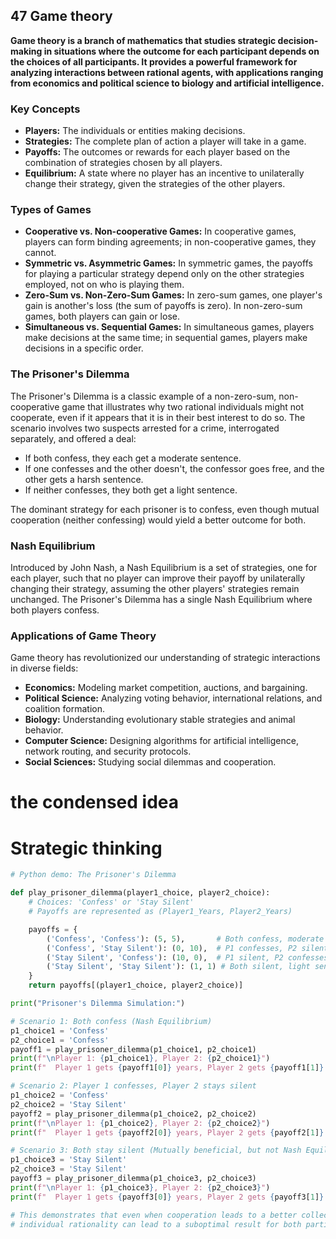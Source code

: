 ## 47 Game theory

**Game theory is a branch of mathematics that studies strategic decision-making in situations where the outcome for each participant depends on the choices of all participants. It provides a powerful framework for analyzing interactions between rational agents, with applications ranging from economics and political science to biology and artificial intelligence.**

### Key Concepts

*   **Players:** The individuals or entities making decisions.
*   **Strategies:** The complete plan of action a player will take in a game.
*   **Payoffs:** The outcomes or rewards for each player based on the combination of strategies chosen by all players.
*   **Equilibrium:** A state where no player has an incentive to unilaterally change their strategy, given the strategies of the other players.

### Types of Games

*   **Cooperative vs. Non-cooperative Games:** In cooperative games, players can form binding agreements; in non-cooperative games, they cannot.
*   **Symmetric vs. Asymmetric Games:** In symmetric games, the payoffs for playing a particular strategy depend only on the other strategies employed, not on who is playing them.
*   **Zero-Sum vs. Non-Zero-Sum Games:** In zero-sum games, one player's gain is another's loss (the sum of payoffs is zero). In non-zero-sum games, both players can gain or lose.
*   **Simultaneous vs. Sequential Games:** In simultaneous games, players make decisions at the same time; in sequential games, players make decisions in a specific order.

### The Prisoner's Dilemma

The Prisoner's Dilemma is a classic example of a non-zero-sum, non-cooperative game that illustrates why two rational individuals might not cooperate, even if it appears that it is in their best interest to do so. The scenario involves two suspects arrested for a crime, interrogated separately, and offered a deal:

*   If both confess, they each get a moderate sentence.
*   If one confesses and the other doesn't, the confessor goes free, and the other gets a harsh sentence.
*   If neither confesses, they both get a light sentence.

The dominant strategy for each prisoner is to confess, even though mutual cooperation (neither confessing) would yield a better outcome for both.

### Nash Equilibrium

Introduced by John Nash, a Nash Equilibrium is a set of strategies, one for each player, such that no player can improve their payoff by unilaterally changing their strategy, assuming the other players' strategies remain unchanged. The Prisoner's Dilemma has a single Nash Equilibrium where both players confess.

### Applications of Game Theory

Game theory has revolutionized our understanding of strategic interactions in diverse fields:

*   **Economics:** Modeling market competition, auctions, and bargaining.
*   **Political Science:** Analyzing voting behavior, international relations, and coalition formation.
*   **Biology:** Understanding evolutionary stable strategies and animal behavior.
*   **Computer Science:** Designing algorithms for artificial intelligence, network routing, and security protocols.
*   **Social Sciences:** Studying social dilemmas and cooperation.

# the condensed idea

# Strategic thinking

```python
# Python demo: The Prisoner's Dilemma

def play_prisoner_dilemma(player1_choice, player2_choice):
    # Choices: 'Confess' or 'Stay Silent'
    # Payoffs are represented as (Player1_Years, Player2_Years)

    payoffs = {
        ('Confess', 'Confess'): (5, 5),       # Both confess, moderate sentence
        ('Confess', 'Stay Silent'): (0, 10),  # P1 confesses, P2 silent: P1 free, P2 harsh
        ('Stay Silent', 'Confess'): (10, 0),  # P1 silent, P2 confesses: P1 harsh, P2 free
        ('Stay Silent', 'Stay Silent'): (1, 1) # Both silent, light sentence
    }
    return payoffs[(player1_choice, player2_choice)]

print("Prisoner's Dilemma Simulation:")

# Scenario 1: Both confess (Nash Equilibrium)
p1_choice1 = 'Confess'
p2_choice1 = 'Confess'
payoff1 = play_prisoner_dilemma(p1_choice1, p2_choice1)
print(f"\nPlayer 1: {p1_choice1}, Player 2: {p2_choice1}")
print(f"  Player 1 gets {payoff1[0]} years, Player 2 gets {payoff1[1]} years.")

# Scenario 2: Player 1 confesses, Player 2 stays silent
p1_choice2 = 'Confess'
p2_choice2 = 'Stay Silent'
payoff2 = play_prisoner_dilemma(p1_choice2, p2_choice2)
print(f"\nPlayer 1: {p1_choice2}, Player 2: {p2_choice2}")
print(f"  Player 1 gets {payoff2[0]} years, Player 2 gets {payoff2[1]} years.")

# Scenario 3: Both stay silent (Mutually beneficial, but not Nash Equilibrium)
p1_choice3 = 'Stay Silent'
p2_choice3 = 'Stay Silent'
payoff3 = play_prisoner_dilemma(p1_choice3, p2_choice3)
print(f"\nPlayer 1: {p1_choice3}, Player 2: {p2_choice3}")
print(f"  Player 1 gets {payoff3[0]} years, Player 2 gets {payoff3[1]} years.")

# This demonstrates that even when cooperation leads to a better collective outcome,
# individual rationality can lead to a suboptimal result for both parties.
```
